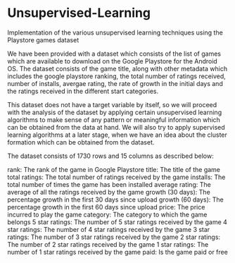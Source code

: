 # Unsupervised-Learning
Implementation of the various unsupervised learning techniques using the Playstore games dataset

We have been provided with a dataset which consists of the list of games which are available to download on the Google Playstore for the Android OS. The dataset consists of the game title, along with other metadata which includes the google playstore ranking, the total number of ratings received, number of installs, avergae rating, the rate of growth in the initial days and the ratings received in the different start categories.

This dataset does not have a target variable by itself, so we will proceed with the analysis of the dataset by applying certain unsupervised learning algorithms to make sense of any pattern or meaningful information which can be obtained from the data at hand. We will also try to apply supervised learning algorithms at a later stage, when we have an idea about the cluster formation which can be obtained from the dataset.

The dataset consists of 1730 rows and 15 columns as described below:

rank: The rank of the game in Google Playstore
title: The title of the game
total ratings: The total number of ratings received by the game
installs: The total number of times the game has been installed
average rating: The average of all the ratings received by the game
growth (30 days): The percentage growth in the first 30 days since upload
growth (60 days): The percentage growth in the first 60 days since upload
price: The price incurred to play the game
category: The category to which the game belongs
5 star ratings: The number of 5 star ratings received by the game
4 star ratings: The number of 4 star ratings received by the game
3 star ratings: The number of 3 star ratings received by the game
2 star ratings: The number of 2 star ratings received by the game
1 star ratings: The number of 1 star ratings received by the game
paid: Is the game paid or free
